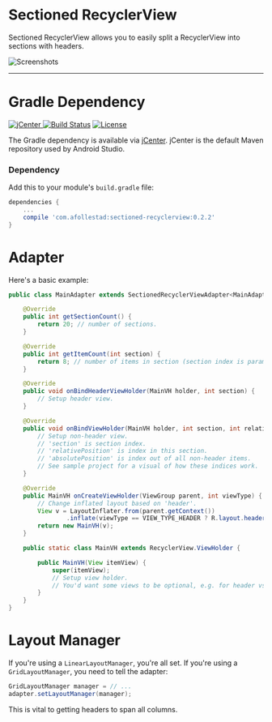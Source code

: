 # Sectioned RecyclerView

Sectioned RecyclerView allows you to easily split a RecyclerView into sections with headers.

![Screenshots](https://raw.githubusercontent.com/afollestad/sectioned-recyclerview/master/art/showcase.png)

---

# Gradle Dependency

[ ![jCenter](https://api.bintray.com/packages/drummer-aidan/maven/sectioned-recyclerview/images/download.svg) ](https://bintray.com/drummer-aidan/maven/sectioned-recyclerview/_latestVersion)
[![Build Status](https://travis-ci.org/afollestad/sectioned-recyclerview.svg)](https://travis-ci.org/afollestad/sectioned-recyclerview)
[![License](https://img.shields.io/badge/license-Apache%202-4EB1BA.svg?style=flat-square)](https://www.apache.org/licenses/LICENSE-2.0.html)

The Gradle dependency is available via [jCenter](https://bintray.com/drummer-aidan/maven/sectioned-recyclerview/view).
jCenter is the default Maven repository used by Android Studio.

### Dependency

Add this to your module's `build.gradle` file:

```gradle
dependencies {
    ...
    compile 'com.afollestad:sectioned-recyclerview:0.2.2'
}
```

# Adapter

Here's a basic example:

```java
public class MainAdapter extends SectionedRecyclerViewAdapter<MainAdapter.MainVH> {

    @Override
    public int getSectionCount() {
        return 20; // number of sections.
    }

    @Override
    public int getItemCount(int section) {
        return 8; // number of items in section (section index is parameter).
    }

    @Override
    public void onBindHeaderViewHolder(MainVH holder, int section) {
        // Setup header view.
    }

    @Override
    public void onBindViewHolder(MainVH holder, int section, int relativePosition, int absolutePosition) {
        // Setup non-header view.
        // 'section' is section index.
        // 'relativePosition' is index in this section.
        // 'absolutePosition' is index out of all non-header items.
        // See sample project for a visual of how these indices work.
    }

    @Override
    public MainVH onCreateViewHolder(ViewGroup parent, int viewType) {
        // Change inflated layout based on 'header'. 
        View v = LayoutInflater.from(parent.getContext())
                .inflate(viewType == VIEW_TYPE_HEADER ? R.layout.header : R.layout.normal, parent, false);
        return new MainVH(v);
    }

    public static class MainVH extends RecyclerView.ViewHolder {

        public MainVH(View itemView) {
            super(itemView);
            // Setup view holder.
            // You'd want some views to be optional, e.g. for header vs. normal.
        }
    }
}
```

# Layout Manager

If you're using a `LinearLayoutManager`, you're all set. If you're using a `GridLayoutManager`,
you need to tell the adapter:

```java
GridLayoutManager manager = // ...
adapter.setLayoutManager(manager);
```

This is vital to getting headers to span all columns.
